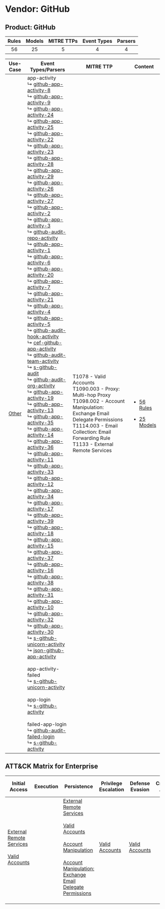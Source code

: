 Vendor: GitHub
==============
Product: GitHub
---------------
| Rules | Models | MITRE TTPs | Event Types | Parsers |
|:-----:|:------:|:----------:|:-----------:|:-------:|
|  56   |   25   |     5      |      4      |    4    |

|                Use-Case                | Event Types/Parsers                                                                                                                                                                                                                                                                                                                                                                                                                                                                                                                                                                                                                                                                                                                                                                                                                                                                                                                                                                                                                                                                                                                                                                                                                                                                                                                                                                                                                                                                                                                                                                                                                                                                                                                                                                                                                                                                                                                                                                                                                                                                                                                                                                                                                                                                                                                                                                                                                                                                                                                                                                                                                                                                                                                                                                                                                                                                                                                                                                                                                                                                                                                                                                                                                                                                                                                                                                                                                                                                                                                                                                                                                                                                                                                                                                                                                                                                                                                                                                                                                                                                                                                                                                                                                                                                                                                      | MITRE TTP                                                                                                                                                                                                                            | Content                                                                                          |
|:--------------------------------------:| ---------------------------------------------------------------------------------------------------------------------------------------------------------------------------------------------------------------------------------------------------------------------------------------------------------------------------------------------------------------------------------------------------------------------------------------------------------------------------------------------------------------------------------------------------------------------------------------------------------------------------------------------------------------------------------------------------------------------------------------------------------------------------------------------------------------------------------------------------------------------------------------------------------------------------------------------------------------------------------------------------------------------------------------------------------------------------------------------------------------------------------------------------------------------------------------------------------------------------------------------------------------------------------------------------------------------------------------------------------------------------------------------------------------------------------------------------------------------------------------------------------------------------------------------------------------------------------------------------------------------------------------------------------------------------------------------------------------------------------------------------------------------------------------------------------------------------------------------------------------------------------------------------------------------------------------------------------------------------------------------------------------------------------------------------------------------------------------------------------------------------------------------------------------------------------------------------------------------------------------------------------------------------------------------------------------------------------------------------------------------------------------------------------------------------------------------------------------------------------------------------------------------------------------------------------------------------------------------------------------------------------------------------------------------------------------------------------------------------------------------------------------------------------------------------------------------------------------------------------------------------------------------------------------------------------------------------------------------------------------------------------------------------------------------------------------------------------------------------------------------------------------------------------------------------------------------------------------------------------------------------------------------------------------------------------------------------------------------------------------------------------------------------------------------------------------------------------------------------------------------------------------------------------------------------------------------------------------------------------------------------------------------------------------------------------------------------------------------------------------------------------------------------------------------------------------------------------------------------------------------------------------------------------------------------------------------------------------------------------------------------------------------------------------------------------------------------------------------------------------------------------------------------------------------------------------------------------------------------------------------------------------------------------------------------------------------------------------- | ------------------------------------------------------------------------------------------------------------------------------------------------------------------------------------------------------------------------------------ | ------------------------------------------------------------------------------------------------ |
| [Other](../../../UseCases/uc_other.md) |  app-activity<br> ↳ [github-app-activity-8](Parsers/parserContent_github-app-activity-8.md)<br> ↳ [github-app-activity-9](Parsers/parserContent_github-app-activity-9.md)<br> ↳ [github-app-activity-24](Parsers/parserContent_github-app-activity-24.md)<br> ↳ [github-app-activity-25](Parsers/parserContent_github-app-activity-25.md)<br> ↳ [github-app-activity-22](Parsers/parserContent_github-app-activity-22.md)<br> ↳ [github-app-activity-23](Parsers/parserContent_github-app-activity-23.md)<br> ↳ [github-app-activity-28](Parsers/parserContent_github-app-activity-28.md)<br> ↳ [github-app-activity-29](Parsers/parserContent_github-app-activity-29.md)<br> ↳ [github-app-activity-26](Parsers/parserContent_github-app-activity-26.md)<br> ↳ [github-app-activity-27](Parsers/parserContent_github-app-activity-27.md)<br> ↳ [github-app-activity-2](Parsers/parserContent_github-app-activity-2.md)<br> ↳ [github-app-activity-3](Parsers/parserContent_github-app-activity-3.md)<br> ↳ [github-audit-repo-activity](Parsers/parserContent_github-audit-repo-activity.md)<br> ↳ [github-app-activity-1](Parsers/parserContent_github-app-activity-1.md)<br> ↳ [github-app-activity-6](Parsers/parserContent_github-app-activity-6.md)<br> ↳ [github-app-activity-20](Parsers/parserContent_github-app-activity-20.md)<br> ↳ [github-app-activity-7](Parsers/parserContent_github-app-activity-7.md)<br> ↳ [github-app-activity-21](Parsers/parserContent_github-app-activity-21.md)<br> ↳ [github-app-activity-4](Parsers/parserContent_github-app-activity-4.md)<br> ↳ [github-app-activity-5](Parsers/parserContent_github-app-activity-5.md)<br> ↳ [github-audit-hook-activity](Parsers/parserContent_github-audit-hook-activity.md)<br> ↳ [cef-github-app-activity](Parsers/parserContent_cef-github-app-activity.md)<br> ↳ [github-audit-team-activity](Parsers/parserContent_github-audit-team-activity.md)<br> ↳ [s-github-audit](Parsers/parserContent_s-github-audit.md)<br> ↳ [github-audit-org-activity](Parsers/parserContent_github-audit-org-activity.md)<br> ↳ [github-app-activity-19](Parsers/parserContent_github-app-activity-19.md)<br> ↳ [github-app-activity-13](Parsers/parserContent_github-app-activity-13.md)<br> ↳ [github-app-activity-35](Parsers/parserContent_github-app-activity-35.md)<br> ↳ [github-app-activity-14](Parsers/parserContent_github-app-activity-14.md)<br> ↳ [github-app-activity-36](Parsers/parserContent_github-app-activity-36.md)<br> ↳ [github-app-activity-11](Parsers/parserContent_github-app-activity-11.md)<br> ↳ [github-app-activity-33](Parsers/parserContent_github-app-activity-33.md)<br> ↳ [github-app-activity-12](Parsers/parserContent_github-app-activity-12.md)<br> ↳ [github-app-activity-34](Parsers/parserContent_github-app-activity-34.md)<br> ↳ [github-app-activity-17](Parsers/parserContent_github-app-activity-17.md)<br> ↳ [github-app-activity-39](Parsers/parserContent_github-app-activity-39.md)<br> ↳ [github-app-activity-18](Parsers/parserContent_github-app-activity-18.md)<br> ↳ [github-app-activity-15](Parsers/parserContent_github-app-activity-15.md)<br> ↳ [github-app-activity-37](Parsers/parserContent_github-app-activity-37.md)<br> ↳ [github-app-activity-16](Parsers/parserContent_github-app-activity-16.md)<br> ↳ [github-app-activity-38](Parsers/parserContent_github-app-activity-38.md)<br> ↳ [github-app-activity-31](Parsers/parserContent_github-app-activity-31.md)<br> ↳ [github-app-activity-10](Parsers/parserContent_github-app-activity-10.md)<br> ↳ [github-app-activity-32](Parsers/parserContent_github-app-activity-32.md)<br> ↳ [github-app-activity-30](Parsers/parserContent_github-app-activity-30.md)<br> ↳ [s-github-unicorn-activity](Parsers/parserContent_s-github-unicorn-activity.md)<br> ↳ [json-github-app-activity](Parsers/parserContent_json-github-app-activity.md)<br><br> app-activity-failed<br> ↳ [s-github-unicorn-activity](Parsers/parserContent_s-github-unicorn-activity.md)<br><br> app-login<br> ↳ [s-github-activity](Parsers/parserContent_s-github-activity.md)<br><br> failed-app-login<br> ↳ [github-audit-failed-login](Parsers/parserContent_github-audit-failed-login.md)<br> ↳ [s-github-activity](Parsers/parserContent_s-github-activity.md)<br> | T1078 - Valid Accounts<br>T1090.003 - Proxy: Multi-hop Proxy<br>T1098.002 - Account Manipulation: Exchange Email Delegate Permissions<br>T1114.003 - Email Collection: Email Forwarding Rule<br>T1133 - External Remote Services<br> | [<ul><li>56 Rules</li></ul><ul><li>25 Models</li></ul>](Rules_Models/r_m_github_github_Other.md) |

ATT&CK Matrix for Enterprise
----------------------------
| Initial Access                                                                                                                                   | Execution | Persistence                                                                                                                                                                                                                                                                                                                                 | Privilege Escalation                                                | Defense Evasion                                                     | Credential Access | Discovery | Lateral Movement | Collection                                                                                                                                                            | Command and Control                                                                                                                       | Exfiltration | Impact |
| ------------------------------------------------------------------------------------------------------------------------------------------------ | --------- | ------------------------------------------------------------------------------------------------------------------------------------------------------------------------------------------------------------------------------------------------------------------------------------------------------------------------------------------- | ------------------------------------------------------------------- | ------------------------------------------------------------------- | ----------------- | --------- | ---------------- | --------------------------------------------------------------------------------------------------------------------------------------------------------------------- | ----------------------------------------------------------------------------------------------------------------------------------------- | ------------ | ------ |
| [External Remote Services](https://attack.mitre.org/techniques/T1133)<br><br>[Valid Accounts](https://attack.mitre.org/techniques/T1078)<br><br> |           | [External Remote Services](https://attack.mitre.org/techniques/T1133)<br><br>[Valid Accounts](https://attack.mitre.org/techniques/T1078)<br><br>[Account Manipulation](https://attack.mitre.org/techniques/T1098)<br><br>[Account Manipulation: Exchange Email Delegate Permissions](https://attack.mitre.org/techniques/T1098/002)<br><br> | [Valid Accounts](https://attack.mitre.org/techniques/T1078)<br><br> | [Valid Accounts](https://attack.mitre.org/techniques/T1078)<br><br> |                   |           |                  | [Email Collection](https://attack.mitre.org/techniques/T1114)<br><br>[Email Collection: Email Forwarding Rule](https://attack.mitre.org/techniques/T1114/003)<br><br> | [Proxy: Multi-hop Proxy](https://attack.mitre.org/techniques/T1090/003)<br><br>[Proxy](https://attack.mitre.org/techniques/T1090)<br><br> |              |        |